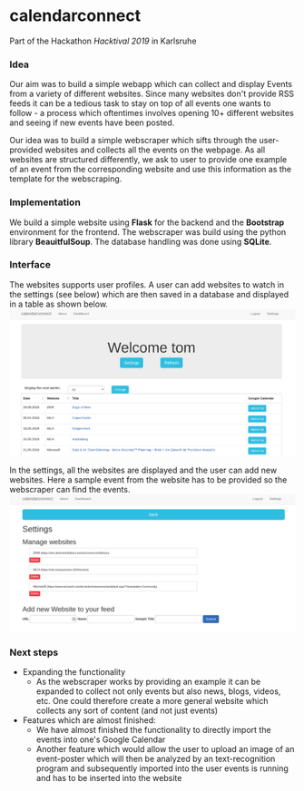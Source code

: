 # calendarconnect
Part of the Hackathon *Hacktival 2019* in Karlsruhe

### Idea
Our aim was to build a simple webapp which can collect and display Events from a variety of different websites. 
Since many websites don't provide RSS feeds it can be a tedious task to stay on top of all events one wants to follow - a process which oftentimes involves opening 10+ different websites and seeing if new events have been posted.

Our idea was to build a simple webscraper which sifts through the user-provided websites and collects all the events on the webpage. As all websites are structured differently, we ask to user to provide one example of an event from the corresponding website and use this information as the template for the webscraping.

### Implementation
We build a simple website using **Flask** for the backend and the **Bootstrap** environment for the frontend. The webscraper was build using the python library **BeauitfulSoup**. The database handling was done using **SQLite**.

### Interface
The websites supports user profiles. A user can add websites to watch in the settings (see below) which are then saved in a database and displayed in a table as shown below.
![](Screenshot_1.png)

In the settings, all the websites are displayed and the user can add new websites. Here a sample event from the website has to be provided so the webscraper can find the events.
![](Screenshot_2.png)

### Next steps
* Expanding the functionality
    * As the webscraper works by providing an example it can be expanded to collect not only events but also news, blogs, videos, etc. One could therefore create a more general website which collects any sort of content (and not just events)
* Features which are almost finished:
    * We have almost finished the functionality to directly import the events into one's Google Calendar 
    * Another feature which would allow the user to upload an image of an event-poster which will then be analyzed by an text-recognition program and subsequently imported into the user events is running and has to be inserted into the website


